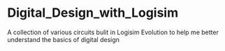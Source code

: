 # Digital_Design_with_Logisim
A collection of various circuits bulit in Logisim Evolution to help me better understand the basics of digital design
